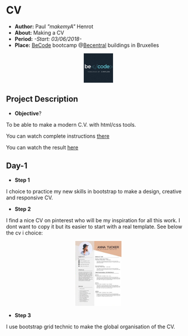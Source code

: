 

# CV

- **Author:** Paul *"makemyA"* Henrot
- **About:** Making a CV
- **Period:** *-Start: 03/06/2018-*
- **Place:** [BeCode](https://becode.org/) bootcamp @[Becentral](https://www.becentral.org/) buildings in Bruxelles

<p style="text-align: center;">
<img src="photos/logo-becode.png" width="80px" height="80px" alt="logo becode"/>
</p>



## Project Description

* **Objective**?

To be able to make a modern C.V. with html/css tools.

You can watch complete instructions [there](https://github.com/becodeorg/lovelace-2/blob/master/Parcours/01-La-prairie/html-css/5-exercice-creer-un-cv.md)

You can watch the result [here](https://makemya.github.io/Learning-Environment/5-exercice-creer-un-cv.md/)

## **Day-1**

* **Step 1**

I choice to practice my new skills in bootstrap to make a design, creative and responsive CV.

* **Step 2**


I find a nice CV on pinterest who will be my inspiration for all this work. I dont want to copy it but its easier to start with a real template. See below the cv i choice:

<p style="text-align: center;">
<img src="photos/cv.jpg" width="25%" height="25%" alt="photo cv"/>
</p>


* **Step 3**

I use bootstrap grid technic to make the global organisation of the CV.

